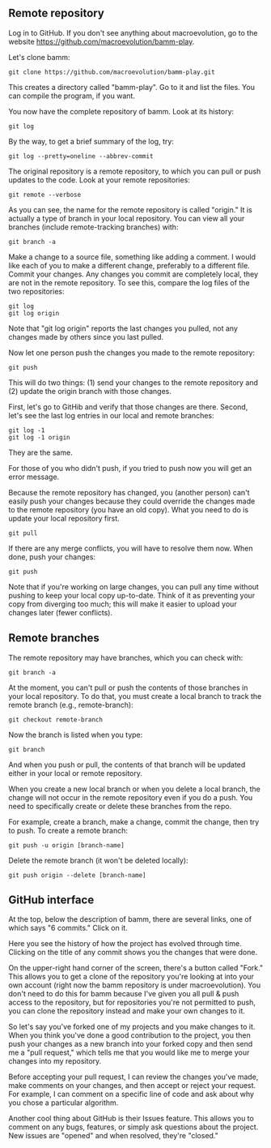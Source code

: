 Remote repository
-----------------

Log in to GitHub. If you don't see anything about macroevolution,
go to the website https://github.com/macroevolution/bamm-play.

Let's clone bamm:

    git clone https://github.com/macroevolution/bamm-play.git

This creates a directory called "bamm-play". Go to it and list the files.
You can compile the program, if you want.

You now have the complete repository of bamm. Look at its history:

    git log

By the way, to get a brief summary of the log, try:

    git log --pretty=oneline --abbrev-commit

The original repository is a remote repository, to which you can pull
or push updates to the code. Look at your remote repositories:

    git remote --verbose

As you can see, the name for the remote repository is called "origin."
It is actually a type of branch in your local repository.
You can view all your branches (include remote-tracking branches) with:

    git branch -a

Make a change to a source file, something like adding a comment.
I would like each of you to make a different change, preferably to
a different file. Commit your changes. Any changes you commit
are completely local, they are not in the remote repository.
To see this, compare the log files of the two repositories:

    git log
    git log origin

Note that "git log origin" reports the last changes you pulled,
not any changes made by others since you last pulled.

Now let one person push the changes you made to the remote repository:

    git push

This will do two things: (1) send your changes to the remote repository
and (2) update the origin branch with those changes.

First, let's go to GitHib and verify that those changes are there.
Second, let's see the last log entries in our local and remote branches:

    git log -1
    git log -1 origin

They are the same.

For those of you who didn't push, if you tried to push now
you will get an error message.

Because the remote repository has changed, you (another person)
can't easily push your changes because they could override
the changes made to the remote repository (you have an old copy).
What you need to do is update your local repository first.

    git pull

If there are any merge conflicts, you will have to resolve them now.
When done, push your changes:

    git push

Note that if you're working on large changes, you can pull any time
without pushing to keep your local copy up-to-date.
Think of it as preventing your copy from diverging too much;
this will make it easier to upload your changes later (fewer conflicts).


Remote branches
---------------

The remote repository may have branches, which you can check with:

    git branch -a

At the moment, you can't pull or push the contents of those branches
in your local repository. To do that, you must create a local branch
to track the remote branch (e.g., remote-branch):

    git checkout remote-branch

Now the branch is listed when you type:

    git branch

And when you push or pull, the contents of that branch will be updated
either in your local or remote repository.

When you create a new local branch or when you delete a local branch,
the change will not occur in the remote repository even if you do a push.
You need to specifically create or delete these branches from the repo.

For example, create a branch, make a change, commit the change,
then try to push. To create a remote branch:

    git push -u origin [branch-name]

Delete the remote branch (it won't be deleted locally):

    git push origin --delete [branch-name]


GitHub interface
----------------

At the top, below the description of bamm, there are several links,
one of which says "6 commits." Click on it.

Here you see the history of how the project has evolved through time.
Clicking on the title of any commit shows you the changes that were done.

On the upper-right hand corner of the screen, there's a button called "Fork."
This allows you to get a clone of the repository you're looking at
into your own account (right now the bamm repository is under macroevolution).
You don't need to do this for bamm because I've given you all pull & push
access to the repository, but for repositories you're not permitted to push,
you can clone the repository instead and make your own changes to it.

So let's say you've forked one of my projects and you make changes to it.
When you think you've done a good contribution to the project,
you then push your changes as a new branch into your forked copy
and then send me a "pull request," which tells me that you would like
me to merge your changes into my repository.

Before accepting your pull request, I can review the changes you've made,
make comments on your changes, and then accept or reject your request.
For example, I can comment on a specific line of code and ask about
why you chose a particular algorithm.

Another cool thing about GitHub is their Issues feature. This allows you
to comment on any bugs, features, or simply ask questions about the project.
New issues are "opened" and when resolved, they're "closed."
